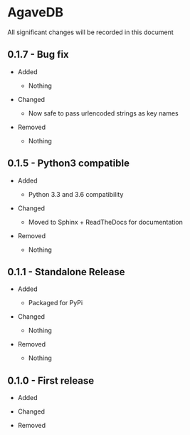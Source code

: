 # AgaveDB

All significant changes will be recorded in this document

## 0.1.7 - Bug fix

* Added
    * Nothing

* Changed
    * Now safe to pass urlencoded strings as key names

* Removed
    * Nothing

## 0.1.5 - Python3 compatible

* Added
    * Python 3.3 and 3.6 compatibility
    
* Changed
    * Moved to Sphinx + ReadTheDocs for documentation

* Removed
    * Nothing


## 0.1.1 - Standalone Release

* Added
    * Packaged for PyPi
    
* Changed
    * Nothing

* Removed
    * Nothing

## 0.1.0 - First release

* Added

* Changed

* Removed

